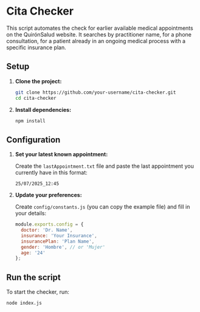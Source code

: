 # Cita Checker

This script automates the check for earlier available medical appointments on the QuirónSalud website. It searches by practitioner name, for a phone consultation, for a patient already in an ongoing medical process with a specific insurance plan.

## Setup

1. **Clone the project:**

   ```bash
   git clone https://github.com/your-username/cita-checker.git
   cd cita-checker
   ```

2. **Install dependencies:**

   ```bash
   npm install
   ```

## Configuration

1. **Set your latest known appointment:**

   Create the `lastAppointment.txt` file and paste the last appointment you currently have in this format:

   ```
   25/07/2025_12:45
   ```

2. **Update your preferences:**

   Create `config/constants.js` (you can copy the example file) and fill in your details:

   ```js
   module.exports.config = {
     doctor: 'Dr. Name',
     insurance: 'Your Insurance',
     insurancePlan: 'Plan Name',
     gender: 'Hombre', // or 'Mujer'
     age: '24'
   };
   ```

## Run the script

To start the checker, run:

```bash
node index.js
```
